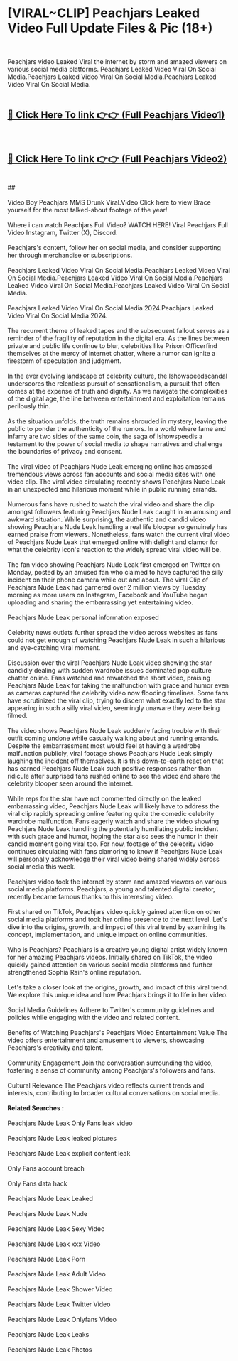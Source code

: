 # [VIRAL~CLIP] Peachjars Leaked Video Full Update Files & Pic (18+) <br>
<br>

Peachjars video Leaked Viral the internet by storm and amazed viewers on various social media platforms. Peachjars Leaked Video Viral On Social Media.Peachjars Leaked Video Viral On Social Media.Peachjars Leaked Video Viral On Social Media.<br>
 <br>

##  <a href="https://play.trustnlinepharmacy.us?title=Full Peachjars&ref=git">🔴 Click Here To link 👉👉 (Full Peachjars Video1)</a><br>
  <br>

##  <a href="https://play.trustnlinepharmacy.us?title=Full Peachjars&ref=git">🔴 Click Here To link 👉👉 (Full Peachjars Video2)</a><br>
  <br>
  ##


  <br>

  <br>
Video Boy Peachjars MMS Drunk Viral.Video Click here to view Brace yourself for the most talked-about footage of the year!
<br><br>
Where i can watch Peachjars Full Video? WATCH HERE! Viral Peachjars Full Video Instagram, Twitter (X), Discord.
<br><br>
Peachjars's content, follow her on social media, and consider supporting her through merchandise or subscriptions.
<br><br>
Peachjars Leaked Video Viral On Social Media.Peachjars Leaked Video Viral On Social Media.Peachjars Leaked Video Viral On Social Media.Peachjars Leaked Video Viral On Social Media.Peachjars Leaked Video Viral On Social Media.
<br><br>
Peachjars Leaked Video Viral On Social Media 2024.Peachjars Leaked Video Viral On Social Media 2024.
<br><br>
The recurrent theme of leaked tapes and the subsequent fallout serves as a reminder of the fragility of reputation in the digital era. As the lines between private and public life continue to blur, celebrities like Prison Officerfind themselves at the mercy of internet chatter, where a rumor can ignite a firestorm of speculation and judgment.
<br><br>
In the ever evolving landscape of celebrity culture, the Ishowspeedscandal underscores the relentless pursuit of sensationalism, a pursuit that often comes at the expense of truth and dignity. As we navigate the complexities of the digital age, the line between entertainment and exploitation remains perilously thin.
<br><br>
As the situation unfolds, the truth remains shrouded in mystery, leaving the public to ponder the authenticity of the rumors. In a world where fame and infamy are two sides of the same coin, the saga of Ishowspeedis a testament to the power of social media to shape narratives and challenge the boundaries of privacy and consent.
<br><br>
The viral video of Peachjars Nude Leak emerging online has amassed tremendous views across fan accounts and social media sites with one video clip. The viral video circulating recently shows Peachjars Nude Leak in an unexpected and hilarious moment while in public running errands.
<br><br>
Numerous fans have rushed to watch the viral video and share the clip amongst followers featuring Peachjars Nude Leak caught in an amusing and awkward situation. While surprising, the authentic and candid video showing Peachjars Nude Leak handling a real life blooper so genuinely has earned praise from viewers. Nonetheless, fans watch the current viral video of Peachjars Nude Leak that emerged online with delight and clamor for what the celebrity icon's reaction to the widely spread viral video will be.
<br><br>
The fan video showing Peachjars Nude Leak first emerged on Twitter on Monday, posted by an amused fan who claimed to have captured the silly incident on their phone camera while out and about. The viral Clip of Peachjars Nude Leak had garnered over 2 million views by Tuesday morning as more users on Instagram, Facebook and YouTube began uploading and sharing the embarrassing yet entertaining video.
<br><br>
Peachjars Nude Leak personal information exposed
<br><br>
Celebrity news outlets further spread the video across websites as fans could not get enough of watching Peachjars Nude Leak in such a hilarious and eye-catching viral moment.
<br><br>
Discussion over the viral Peachjars Nude Leak video showing the star candidly dealing with sudden wardrobe issues dominated pop culture chatter online. Fans watched and rewatched the short video, praising Peachjars Nude Leak for taking the malfunction with grace and humor even as cameras captured the celebrity video now flooding timelines. Some fans have scrutinized the viral clip, trying to discern what exactly led to the star appearing in such a silly viral video, seemingly unaware they were being filmed.
<br><br>
The video shows Peachjars Nude Leak suddenly facing trouble with their outfit coming undone while casually walking about and running errands. Despite the embarrassment most would feel at having a wardrobe malfunction publicly, viral footage shows Peachjars Nude Leak simply laughing the incident off themselves. It is this down-to-earth reaction that has earned Peachjars Nude Leak such positive responses rather than ridicule after surprised fans rushed online to see the video and share the celebrity blooper seen around the internet.
<br><br>
While reps for the star have not commented directly on the leaked embarrassing video, Peachjars Nude Leak will likely have to address the viral clip rapidly spreading online featuring quite the comedic celebrity wardrobe malfunction. Fans eagerly watch and share the video showing Peachjars Nude Leak handling the potentially humiliating public incident with such grace and humor, hoping the star also sees the humor in their candid moment going viral too. For now, footage of the celebrity video continues circulating with fans clamoring to know if Peachjars Nude Leak will personally acknowledge their viral video being shared widely across social media this week.
<br><br>
Peachjars video took the internet by storm and amazed viewers on various social media platforms. Peachjars, a young and talented digital creator, recently became famous thanks to this interesting video.
<br><br>
First shared on TikTok, Peachjars video quickly gained attention on other social media platforms and took her online presence to the next level. Let's dive into the origins, growth, and impact of this viral trend by examining its concept, implementation, and unique impact on online communities.
<br><br>
Who is Peachjars? Peachjars is a creative young digital artist widely known for her amazing Peachjars videos. Initially shared on TikTok, the video quickly gained attention on various social media platforms and further strengthened Sophia Rain's online reputation.
<br><br>
Let's take a closer look at the origins, growth, and impact of this viral trend. We explore this unique idea and how Peachjars brings it to life in her video.
<br><br>
Social Media Guidelines Adhere to Twitter's community guidelines and policies while engaging with the video and related content.
<br><br>
Benefits of Watching Peachjars's Peachjars Video Entertainment Value The video offers entertainment and amusement to viewers, showcasing Peachjars's creativity and talent.
<br><br>
Community Engagement Join the conversation surrounding the video, fostering a sense of community among Peachjars's followers and fans.
<br><br>
Cultural Relevance The Peachjars video reflects current trends and interests, contributing to broader cultural conversations on social media.
<br><br>
<strong>Related Searches :</strong>
<br><br>
Peachjars Nude Leak Only Fans leak video
<br><br>
Peachjars Nude Leak leaked pictures
<br><br>
Peachjars Nude Leak explicit content leak
<br><br>
Only Fans account breach
<br><br>
Only Fans data hack
<br><br>
Peachjars Nude Leak Leaked
<br><br>
Peachjars Nude Leak Nude
<br><br>
Peachjars Nude Leak Sexy Video
<br><br>
Peachjars Nude Leak xxx Video
<br><br>
Peachjars Nude Leak Porn
<br><br>
Peachjars Nude Leak Adult Video
<br><br>
Peachjars Nude Leak Shower Video
<br><br>
Peachjars Nude Leak Twitter Video
<br><br>
Peachjars Nude Leak Onlyfans Video
<br><br>
Peachjars Nude Leak Leaks
<br><br>
Peachjars Nude Leak Photos